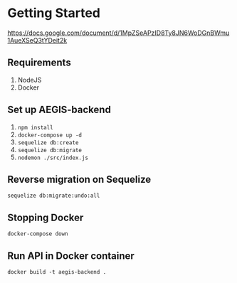 # Getting Started
https://docs.google.com/document/d/1MpZSeAPzID8Ty8JN6WoDGnBWmu1AueXSeQ3tYDeit2k

## Requirements
1. NodeJS
2. Docker 

## Set up AEGIS-backend
1. `npm install`
2. `docker-compose up -d`
3. `sequelize db:create`
4. `sequelize db:migrate`
5. `nodemon ./src/index.js`

## Reverse migration on Sequelize

`sequelize db:migrate:undo:all`

## Stopping Docker

`docker-compose down`
## Run API in Docker container

`docker build -t aegis-backend .`
